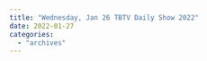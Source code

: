 ```yaml
---
title: "Wednesday, Jan 26 TBTV Daily Show 2022"
date: 2022-01-27
categories: 
  - "archives"
---
```



